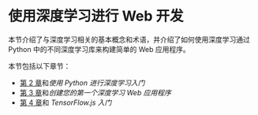 # 使用深度学习进行 Web 开发

本节介绍了与深度学习相关的基本概念和术语，并介绍了如何使用深度学习通过 Python 中的不同深度学习库来构建简单的 Web 应用程序。

本节包括以下章节：

*   [第 2 章](../Text/02.html)和*使用 Python 进行深度学习入门*
*   [第 3 章](../Text/03.html)和*创建您的第一个深度学习 Web 应用程序*
*   [第 4 章](../Text/04.html)和 *TensorFlow.js 入门*
